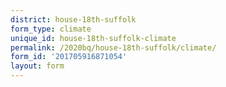 ```yaml
---
district: house-18th-suffolk
form_type: climate
unique_id: house-18th-suffolk-climate
permalink: /2020bq/house-18th-suffolk/climate/
form_id: '201705916871054'
layout: form
---
```

